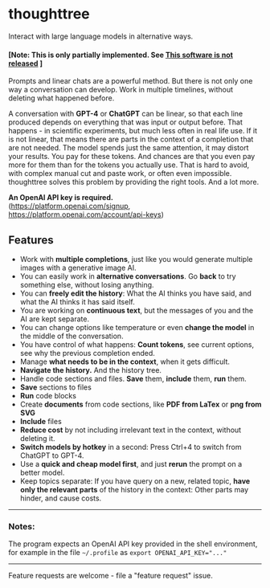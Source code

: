 # thoughttree
Interact with large language models in alternative ways.

#### [Note: This is only partially implemented. See [ This software is not released](https://github.com/vsiegel/thoughttree/discussions/73) ]

Prompts and linear chats are a powerful method. But there is not only one way a conversation can develop. Work in multiple timelines, without deleting what happened before. 

A conversation with **GPT-4** or **ChatGPT** can be linear, so that each line produced depends on everything that was input or output before. That happens - in scientific experiments, but much less often in real life use. If it is not linear, that means there are parts in the context of a completion that are not needed. The model spends just the same attention, it may distort your results. You pay for these tokens. And chances are that you even pay more for them than for the tokens you actually use. That is hard to avoid, with complex manual cut and paste work, or often even impossible. thoughttree solves this problem by providing the right tools. And a lot more.

   __An OpenAI API key is required.__  
   (https://platform.openai.com/signup, https://platform.openai.com/account/api-keys)

## Features

- Work with **multiple completions**, just like you would generate multiple images with a generative image AI.
- You can easily work in **alternative conversations**. Go **back** to try something else, without losing anything.
- You can **freely edit the history**: What the AI thinks you have said, and what the AI thinks it has said itself.
- You are working on **continuous text**, but the messages of you and the AI are kept separate.  
- You can change options like temperature or even **change the model** in the middle of the conversation.
- You have control of what happens: **Count tokens**, see current options, see why the previous completion ended.
- Manage **what needs to be in the context**, when it gets difficult. 
- **Navigate the history.** And the history tree.
- Handle code sections and files. **Save** them, **include** them, **run** them.
- **Save** sections to files 
- **Run** code blocks
- Create **documents** from code sections, like **PDF from LaTex** or **png from SVG**
- **Include** files
- **Reduce cost** by not including irrelevant text in the context, without deleting it.
- **Switch models by hotkey** in a second: Press Ctrl+4 to switch from ChatGPT to GPT-4.
- Use a **quick and cheap model first**, and just **rerun** the prompt on a better model. 
- Keep topics separate: If you have query on a new, related topic,  **have only the relevant parts** of the history in the context: Other parts may hinder, and cause costs. 

----

### Notes:
The program expects an OpenAI API key provided in the shell environment, for example in the file `~/.profile` as 
`export OPENAI_API_KEY="..."`

----

Feature requests are welcome - file a "feature request" issue.
